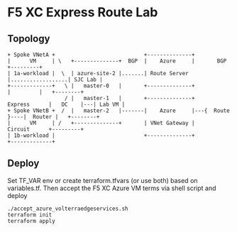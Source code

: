 # F5 XC Express Route Lab

## Topology

```
+ Spoke VNetA +                            +--------------+
|      VM     | \   +--------------+  BGP  |    Azure     |       BGP        +---------+
| 1a-workload |  \  | azure-site-2 |.......| Route Server |..................| SJC Lab |
+-------------+   \ |   master-0   |       +--------------+                  |         |   +--------+
                  / |   master-1   |       +--------------+     Express      |   DC    |---| Lab VM |
+ Spoke VNetB +  /  |   master-2   |-------|    Azure     |---{  Route  }----|  Router |   +--------+
|      VM     | /   +--------------+       | VNet Gateway |     Circuit      +---------+
| 1b-workload |                            +--------------+
+-------------+
```

## Deploy

Set TF_VAR env or create terraform.tfvars (or use both) based on variables.tf. Then accept
the F5 XC Azure VM terms via shell script and deploy

```
./accept_azure_volterraedgeservices.sh
terraform init
terraform apply
```

